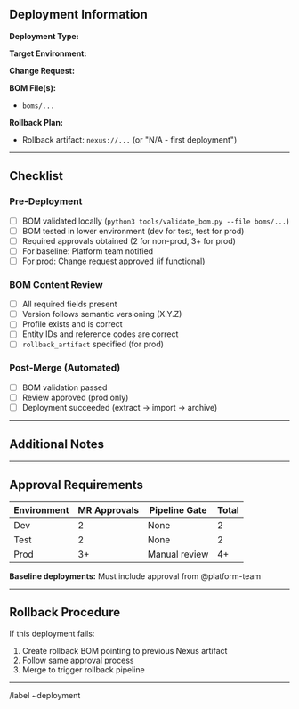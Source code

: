 ## Deployment Information

**Deployment Type:** <!-- baseline / functional / rollback -->

**Target Environment:** <!-- dev / test / prod -->

**Change Request:** <!-- CR-XXXXX or N/A for baseline -->

**BOM File(s):**
<!-- List BOM files being deployed -->
- `boms/...`

**Rollback Plan:**
<!-- For prod deployments, specify rollback artifact or state if none exists -->
- Rollback artifact: `nexus://...` (or "N/A - first deployment")

---

## Checklist

### Pre-Deployment
- [ ] BOM validated locally (`python3 tools/validate_bom.py --file boms/...`)
- [ ] BOM tested in lower environment (dev for test, test for prod)
- [ ] Required approvals obtained (2 for non-prod, 3+ for prod)
- [ ] For baseline: Platform team notified
- [ ] For prod: Change request approved (if functional)

### BOM Content Review
- [ ] All required fields present
- [ ] Version follows semantic versioning (X.Y.Z)
- [ ] Profile exists and is correct
- [ ] Entity IDs and reference codes are correct
- [ ] `rollback_artifact` specified (for prod)

### Post-Merge (Automated)
- [ ] BOM validation passed
- [ ] Review approved (prod only)
- [ ] Deployment succeeded (extract → import → archive)

---

## Additional Notes
<!-- Add any special instructions, dependencies, or context -->

---

## Approval Requirements

| Environment | MR Approvals | Pipeline Gate | Total |
|-------------|--------------|---------------|-------|
| Dev | 2 | None | 2 |
| Test | 2 | None | 2 |
| Prod | 3+ | Manual review | 4+ |

**Baseline deployments:** Must include approval from @platform-team

---

## Rollback Procedure

If this deployment fails:
1. Create rollback BOM pointing to previous Nexus artifact
2. Follow same approval process
3. Merge to trigger rollback pipeline

---

/label ~deployment
<!-- Add additional labels: ~baseline, ~functional, ~rollback, ~prod, ~test, ~dev -->


